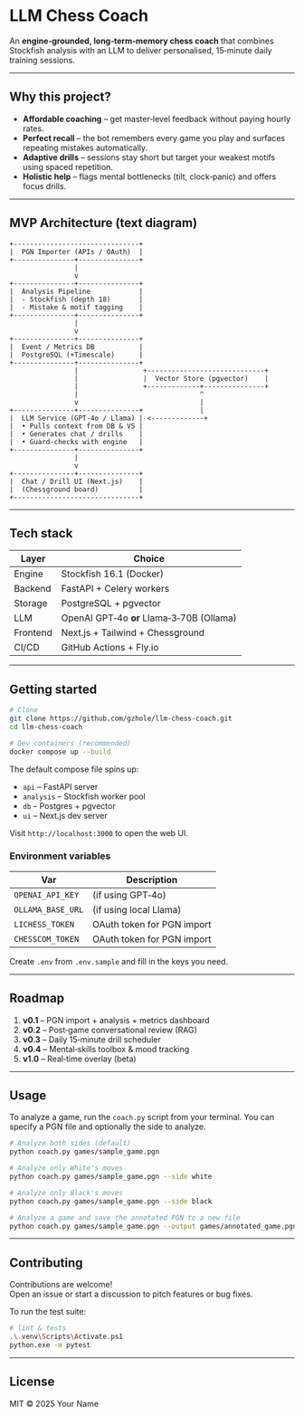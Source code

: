 # LLM Chess Coach

An **engine‑grounded, long‑term‑memory chess coach** that combines Stockfish analysis with an LLM to deliver personalised, 15‑minute daily training sessions.

---

## Why this project?

* **Affordable coaching** – get master‑level feedback without paying hourly rates.  
* **Perfect recall** – the bot remembers every game you play and surfaces repeating mistakes automatically.  
* **Adaptive drills** – sessions stay short but target your weakest motifs using spaced repetition.  
* **Holistic help** – flags mental bottlenecks (tilt, clock‑panic) and offers focus drills.

---

## MVP Architecture (text diagram)

```
+-------------------------------+
|  PGN Importer (APIs / OAuth)  |
+---------------+---------------+
                |
                v
+---------------+---------------+
|  Analysis Pipeline            |
|  - Stockfish (depth 18)       |
|  - Mistake & motif tagging    |
+---------------+---------------+
                |
                v
+---------------+---------------+
|  Event / Metrics DB           |
|  PostgreSQL (+Timescale)      |
+---------------+---------------+
                |                +-----------------------------+
                |                |  Vector Store (pgvector)    |
                |                +-------------+---------------+
                |                              ^
                v                              |
+---------------+---------------+              |
|  LLM Service (GPT‑4o / Llama) | <-------------+
|  • Pulls context from DB & VS |
|  • Generates chat / drills    |
|  • Guard‑checks with engine   |
+---------------+---------------+
                |
                v
+---------------+---------------+
|  Chat / Drill UI (Next.js)    |
|  (Chessground board)          |
+-------------------------------+
```

---

## Tech stack

| Layer     | Choice                         |
|-----------|--------------------------------|
| Engine    | Stockfish 16.1 (Docker)        |
| Backend   | FastAPI + Celery workers       |
| Storage   | PostgreSQL + pgvector          |
| LLM       | OpenAI GPT‑4o **or** Llama‑3‑70B (Ollama) |
| Frontend  | Next.js + Tailwind + Chessground |
| CI/CD     | GitHub Actions + Fly.io        |

---

## Getting started

```bash
# Clone
git clone https://github.com/gzhole/llm-chess-coach.git
cd llm-chess-coach

# Dev containers (recommended)
docker compose up --build
```

The default compose file spins up:

* `api` – FastAPI server  
* `analysis` – Stockfish worker pool  
* `db` – Postgres + pgvector  
* `ui` – Next.js dev server  

Visit `http://localhost:3000` to open the web UI.

### Environment variables

| Var                  | Description                     |
|----------------------|---------------------------------|
| `OPENAI_API_KEY`     | (if using GPT‑4o)               |
| `OLLAMA_BASE_URL`    | (if using local Llama)          |
| `LICHESS_TOKEN`      | OAuth token for PGN import      |
| `CHESSCOM_TOKEN`     | OAuth token for PGN import      |

Create `.env` from `.env.sample` and fill in the keys you need.

---

## Roadmap

1. **v0.1** – PGN import + analysis + metrics dashboard  
2. **v0.2** – Post‑game conversational review (RAG)  
3. **v0.3** – Daily 15‑minute drill scheduler  
4. **v0.4** – Mental‑skills toolbox & mood tracking  
5. **v1.0** – Real‑time overlay (beta)

---

## Usage

To analyze a game, run the `coach.py` script from your terminal. You can specify a PGN file and optionally the side to analyze.

```bash
# Analyze both sides (default)
python coach.py games/sample_game.pgn

# Analyze only White's moves
python coach.py games/sample_game.pgn --side white

# Analyze only Black's moves
python coach.py games/sample_game.pgn --side black

# Analyze a game and save the annotated PGN to a new file
python coach.py games/sample_game.pgn --output games/annotated_game.pgn
```

---

## Contributing

Contributions are welcome!  
Open an issue or start a discussion to pitch features or bug fixes.

To run the test suite:

```bash
# lint & tests
.\.venv\Scripts\Activate.ps1
python.exe -m pytest
```

---

## License

MIT © 2025 Your Name
